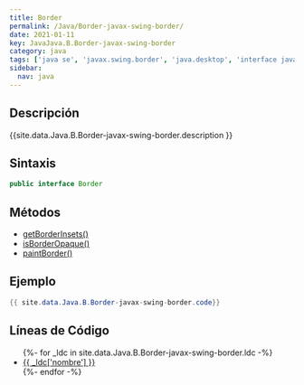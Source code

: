 ```yaml
---
title: Border
permalink: /Java/Border-javax-swing-border/
date: 2021-01-11
key: JavaJava.B.Border-javax-swing-border
category: java
tags: ['java se', 'javax.swing.border', 'java.desktop', 'interface java', 'Java 1.0']
sidebar: 
  nav: java
---
```


## Descripción
{{site.data.Java.B.Border-javax-swing-border.description }}

## Sintaxis
~~~java
public interface Border
~~~

## Métodos
* [getBorderInsets()](/Java/Border-javax-swing-border/getBorderInsets)
* [isBorderOpaque()](/Java/Border-javax-swing-border/isBorderOpaque)
* [paintBorder()](/Java/Border-javax-swing-border/paintBorder)

## Ejemplo
~~~java
{{ site.data.Java.B.Border-javax-swing-border.code}}
~~~

## Líneas de Código
<ul>
{%- for _ldc in site.data.Java.B.Border-javax-swing-border.ldc -%}
   <li>
       <a href="{{_ldc['url'] }}">{{ _ldc['nombre'] }}</a>
   </li>
{%- endfor -%}
</ul>
